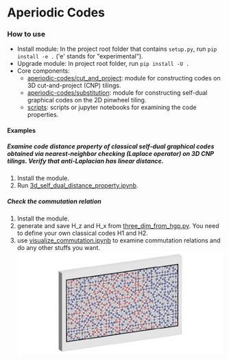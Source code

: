 # Aperiodic Codes

### How to use
* Install module: In the project root folder that contains `setup.py`, run `pip install -e .` ('e' stands for "experimental").
* Upgrade module: In project root folder, run `pip install -U .`
* Core components:
  * [aperiodic-codes/cut_and_project](aperiodic-codes/cut_and_project/): module for constructing codes on 3D cut-and-project (CNP) tilings.
  * [aperiodic-codes/substitution](src/substitution/): module for constructing self-dual graphical codes on the 2D pinwheel tiling.
  * [scripts](scrips): scripts or jupyter notebooks for examining the code properties.
#### Examples
##### Examine code distance property of classical self-dual graphical codes obtained via nearest-neighbor checking (Laplace operator) on 3D CNP tilings. Verify that anti-Laplacian has linear distance.
1. Install the module.
2. Run [3d_self_dual_distance_property.ipynb](scripts/3d_self_dual_distance_property).

##### Check the commutation relation
1. Install the module.
2. generate and save H_z and H_x from [three_dim_from_hgp.py](aperiodic_codes/cut_and_project/three_dim_from_hgp.py). You need to define your own classical codes H1 and H2.
3. use [visualize_commutation.ipynb](scripts/visualize_commutation.ipynb) to examine commutation relations and do any other stuffs you want.
![pinwheel_code](/figures/3d_pinwheel_code.png)
